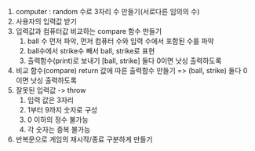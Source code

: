 1. computer : random 수로 3자리 수 만들기(서로다른 임의의 수)
2. 사용자의 입력값 받기
3. 입력값과 컴퓨터값 비교하는 compare 함수 만들기
    1. ball 수 먼저 파악, 먼저 컴퓨터 수와 입력 수에서 포함된 수를 파악
    2. ball수에서 strike수 빼서 ball, strike로 표현
    3. 출력함수(print)로 보내기 [ball, strike] 둘다 0이면 낫싱 출력하도록
4. 비교 함수(compare) return 값에 따른 출력함수 만들기 => (ball, strike) 둘다 0이면 낫싱 출력하도록
5. 잘못된 입력값 -> throw
    1. 입력 값은 3자리
    2. 1부터 9까지 숫자로 구성
    3. 0 이하의 정수 불가능
    4. 각 숫자는 중복 불가능
6. 반복문으로 게임의 재시작/종료 구분하게 만들기